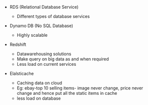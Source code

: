 - RDS (Relational Database Service)
   - Different types of database services
  
- Dynamo DB (No SQL Database)
    - Highly scalable
  
 - Redshift
    - Datawarehousing solutions
    - Make query on big data as and when required 
    - Less load on current services
  
- Elalsticache
    - Caching data on cloud
    - Eg: ebay-top 10 selling items- image never change, price never change and hence put all the static items in cache
    - less load on database
  
